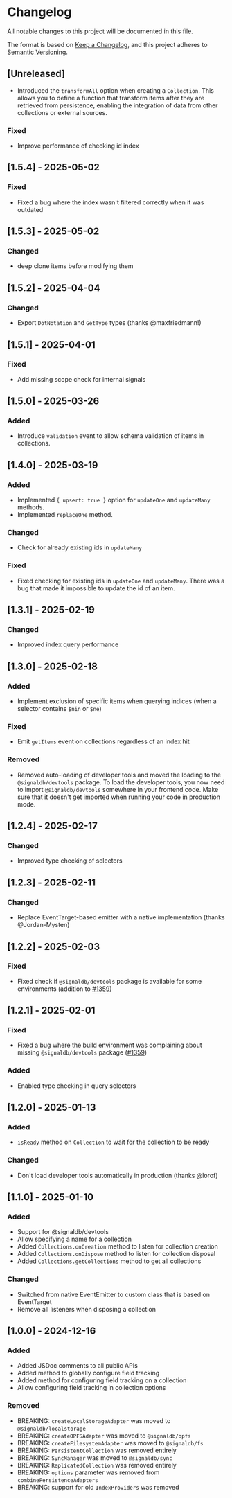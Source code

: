 # Changelog

All notable changes to this project will be documented in this file.

The format is based on [Keep a Changelog](https://keepachangelog.com/en/1.1.0/),
and this project adheres to [Semantic Versioning](https://semver.org/spec/v2.0.0.html).

## [Unreleased]

* Introduced the `transformAll` option when creating a `Collection`. This allows you to define a function that transform items after they are retrieved from persistence, enabling the integration of data from other collections or external sources.

### Fixed

* Improve performance of checking id index

## [1.5.4] - 2025-05-02

### Fixed

* Fixed a bug where the index wasn't filtered correctly when it was outdated

## [1.5.3] - 2025-05-02

### Changed

* deep clone items before modifying them

## [1.5.2] - 2025-04-04

### Changed

* Export `DotNotation` and `GetType` types (thanks @maxfriedmann!)

## [1.5.1] - 2025-04-01

### Fixed

* Add missing scope check for internal signals

## [1.5.0] - 2025-03-26

### Added

* Introduce `validation` event to allow schema validation of items in collections.

## [1.4.0] - 2025-03-19

### Added

* Implemented `{ upsert: true }` option for `updateOne` and `updateMany` methods.
* Implemented `replaceOne` method.

### Changed

* Check for already existing ids in `updateMany`

### Fixed

* Fixed checking for existing ids in `updateOne` and `updateMany`. There was a bug that made it impossible to update the id of an item.

## [1.3.1] - 2025-02-19

### Changed

* Improved index query performance

## [1.3.0] - 2025-02-18

### Added

* Implement exclusion of specific items when querying indices (when a selector contains `$nin` or `$ne`)

### Fixed

* Emit `getItems` event on collections regardless of an index hit

### Removed

* Removed auto-loading of developer tools and moved the loading to the `@signaldb/devtools` package. To load the developer tools, you now need to import `@signaldb/devtools` somewhere in your frontend code. Make sure that it doesn't get imported when running your code in production mode.

## [1.2.4] - 2025-02-17

### Changed

* Improved type checking of selectors

## [1.2.3] - 2025-02-11

### Changed

* Replace EventTarget-based emitter with a native implementation (thanks @Jordan-Mysten)

## [1.2.2] - 2025-02-03

### Fixed

* Fixed check if `@signaldb/devtools` package is available for some environments (addition to [#1359](https://github.com/maxnowack/signaldb/issues/1359))

## [1.2.1] - 2025-02-01

### Fixed

* Fixed a bug where the build environment was complaining about missing `@signaldb/devtools` package ([#1359](https://github.com/maxnowack/signaldb/issues/1359))

### Added

* Enabled type checking in query selectors

## [1.2.0] - 2025-01-13

### Added

* `isReady` method on `Collection` to wait for the collection to be ready

### Changed

* Don't load developer tools automatically in production (thanks @lorof)

## [1.1.0] - 2025-01-10

### Added

* Support for @signaldb/devtools
* Allow specifying a name for a collection
* Added `Collections.onCreation` method to listen for collection creation
* Added `Collections.onDispose` method to listen for collection disposal
* Added `Collections.getCollections` method to get all collections

### Changed
* Switched from native EventEmitter to custom class that is based on EventTarget
* Remove all listeners when disposing a collection

## [1.0.0] - 2024-12-16

### Added

* Added JSDoc comments to all public APIs
* Added method to globally configure field tracking
* Added method for configuring field tracking on a collection
* Allow configuring field tracking in collection options

### Removed

* BREAKING: `createLocalStorageAdapter` was moved to `@signaldb/localstorage`
* BREAKING: `createOPFSAdapter` was moved to `@signaldb/opfs`
* BREAKING: `createFilesystemAdapter` was moved to `@signaldb/fs`
* BREAKING: `PersistentCollection` was removed entirely
* BREAKING: `SyncManager` was moved to `@signaldb/sync`
* BREAKING: `ReplicatedCollection` was removed entirely
* BREAKING: `options` parameter was removed from `combinePersistenceAdapters`
* BREAKING: support for old `IndexProviders` was removed
